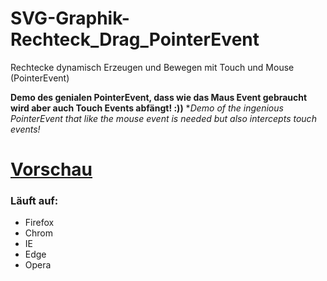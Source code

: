 # SVG-Graphik-Rechteck_Drag_PointerEvent

Rechtecke dynamisch Erzeugen und Bewegen mit Touch und Mouse (PointerEvent)

**Demo des genialen PointerEvent, dass wie das Maus Event gebraucht wird aber auch Touch Events abfängt! :))**
**Demo of the ingenious PointerEvent that like the mouse event is needed but also intercepts touch events!*

# [Vorschau](https://htmlpreview.github.io/?https://github.com/sauternic/SVG-Graphik-Rechteck-Drag-PointerEvent/blob/master/SVG_Graphik_PointerEvent.html)

### Läuft auf:
- Firefox
- Chrom
- IE
- Edge
- Opera
